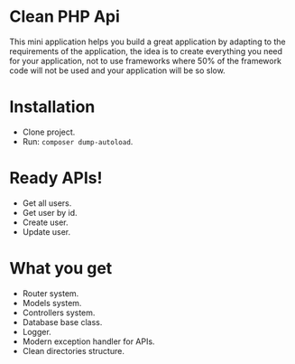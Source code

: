 # Clean PHP Api
This mini application helps you build a great application by adapting to the requirements of the application, the idea is to create everything you need for your application, not to use frameworks where 50% of the framework code will not be used and your application will be so slow.

# Installation
  - Clone project.
  - Run: `composer dump-autoload`.

# Ready APIs!
  - Get all users.
  - Get user by id.
  - Create user.
  - Update user.

# What you get
  - Router system.
  - Models system.
  - Controllers system.
  - Database base class.
  - Logger.
  - Modern exception handler for APIs.
  - Clean directories structure.
